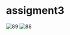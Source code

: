 # assigment3
![89](https://user-images.githubusercontent.com/101062257/159739699-a4772964-2038-48ae-b972-e5568837395f.png)
![88](https://user-images.githubusercontent.com/101062257/159739670-fa07d918-cbbf-4d34-97e1-433eaca73cff.png)

